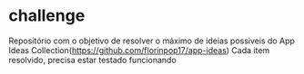 # challenge
Repositório com o objetivo de resolver o máximo de ideias possiveis do App Ideas Collection(https://github.com/florinpop17/app-ideas)
Cada item resolvido, precisa estar testado funcionando 

